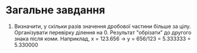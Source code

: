 #  Загальне завдання
1. Визначити, у скільки разів значення дробової частини більше за цілу. Організувати перевірку ділення на 0. Результат "обрізати" до другого знака після коми. Наприклад, х = 123.656 -> y = 656/123 = 5.333333 = 5.330000
